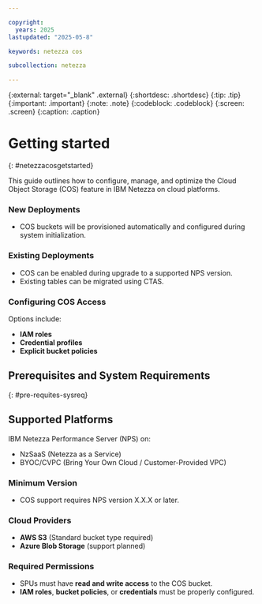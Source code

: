 ```yaml
---

copyright:
  years: 2025
lastupdated: "2025-05-8"

keywords: netezza cos

subcollection: netezza

---
```


{:external: target="_blank" .external}
{:shortdesc: .shortdesc}
{:tip: .tip}
{:important: .important}
{:note: .note}
{:codeblock: .codeblock}
{:screen: .screen}
{:caption: .caption}

# Getting started
{: #netezzacosgetstarted}

This guide outlines how to configure, manage, and optimize the Cloud Object Storage (COS) feature in IBM Netezza on cloud platforms.

### New Deployments

- COS buckets will be provisioned automatically and configured during system initialization.

### Existing Deployments

- COS can be enabled during upgrade to a supported NPS version.
- Existing tables can be migrated using CTAS.

### Configuring COS Access

Options include:

- **IAM roles**
- **Credential profiles**
- **Explicit bucket policies**

## Prerequisites and System Requirements
{: #pre-requites-sysreq}

## Supported Platforms

IBM Netezza Performance Server (NPS) on:

- NzSaaS (Netezza as a Service)
- BYOC/CVPC (Bring Your Own Cloud / Customer-Provided VPC)

### Minimum Version

- COS support requires NPS version X.X.X or later.

### Cloud Providers

- **AWS S3** (Standard bucket type required)
- **Azure Blob Storage** (support planned)

### Required Permissions

- SPUs must have **read and write access** to the COS bucket.
- **IAM roles**, **bucket policies**, or **credentials** must be properly configured.
